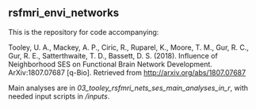 ## rsfmri_envi_networks

This is the repository for code accompanying:

Tooley, U. A., Mackey, A. P., Ciric, R., Ruparel, K., Moore, T. M., Gur, R. C., Gur, R. E., Satterthwaite, T. D., Bassett, D. S. (2018). Influence of Neighborhood SES on Functional Brain Network Development. ArXiv:1807.07687 [q-Bio]. Retrieved from http://arxiv.org/abs/1807.07687

Main analyses are in _03_tooley_rsfmri_nets_ses_main_analyses_in_r_, with needed input scripts in _/inputs_.
